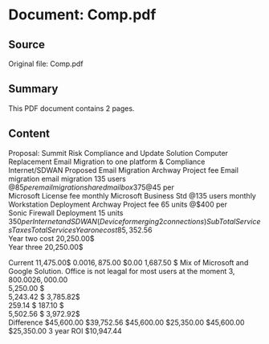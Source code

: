 # Document: Comp.pdf

## Source
Original file: Comp.pdf

## Summary
This PDF document contains 2 pages.

## Content
Proposal: Summit Risk Compliance and Update Solution
Computer Replacement
Email Migration to one platform & Compliance
Internet/SDWAN
Proposed
Email Migration
Archway Project fee Email migration
email migration 135 users @$85 per 
email migration shared mailbox 375 @$45 per  
Microsoft License fee monthly 
Microsoft Business Std @135 users monthly 
Workstation Deployment 
Archway Project fee 65 units @$400 per  
Sonic Firewall Deployment 15 units $350 per
Internet and SDWAN (Device for merging 2 connections)
SubTotal Services
Taxes
Total Services
Year one cost 85,352.56$  
Year two cost 20,250.00$  
Year three 20,250.00$  

Current
11,475.00$    $0.00
16,875.00$    $0.00
1,687.50 $       Mix of Microsoft and 
Google Solution. Office is 
not leagal for most users 
at the moment $3,800.00
26,000.00$    
5,250.00 $       
5,243.42 $       3,785.82$    
259.14 $          187.10 $       
5,502.56 $       3,972.92$    
Difference
$45,600.00 $39,752.56
$45,600.00 $25,350.00
$45,600.00 $25,350.00
3 year ROI $10,947.44

